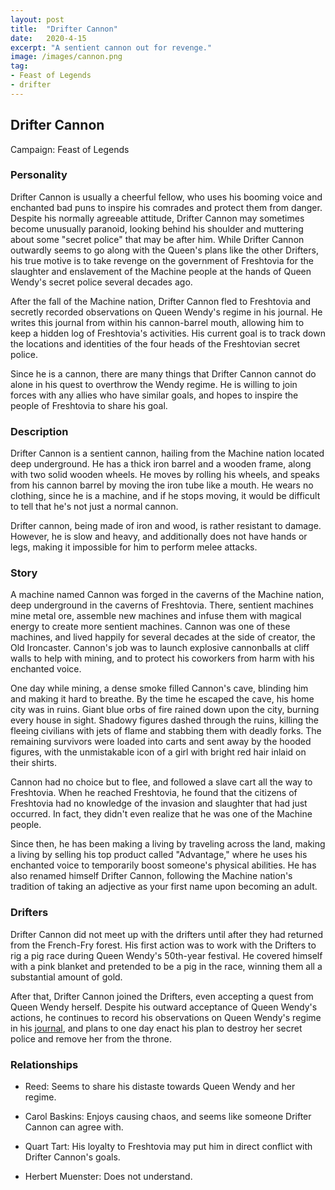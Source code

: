 ```yaml
---
layout: post
title:  "Drifter Cannon"
date:   2020-4-15
excerpt: "A sentient cannon out for revenge."
image: /images/cannon.png
tag:
- Feast of Legends
- drifter 
---
```


## Drifter Cannon
Campaign: Feast of Legends

### Personality

Drifter Cannon is usually a cheerful fellow, who uses his booming voice and enchanted bad puns to inspire his comrades and protect them from danger. Despite his normally agreeable attitude, Drifter Cannon may sometimes become unusually paranoid, looking behind his shoulder and muttering about some "secret police" that may be after him. While Drifter Cannon outwardly seems to go along with the Queen's plans like the other Drifters, his true motive is to take revenge on the government of Freshtovia for the slaughter and enslavement of the Machine people at the hands of Queen Wendy's secret police several decades ago.

After the fall of the Machine nation, Drifter Cannon fled to Freshtovia and secretly recorded observations on Queen Wendy's regime in his journal. He writes this journal from within his cannon-barrel mouth, allowing him to keep a hidden log of Freshtovia's activities. His current goal is to track down the locations and identities of the four heads of the Freshtovian secret police.

Since he is a cannon, there are many things that Drifter Cannon cannot do alone in his quest to overthrow the Wendy regime. He is willing to join forces with any allies who have similar goals, and hopes to inspire the people of Freshtovia to share his goal.

### Description

Drifter Cannon is a sentient cannon, hailing from the Machine nation located deep underground. He has a thick iron barrel and a wooden frame, along with two solid wooden wheels. He moves by rolling his wheels, and speaks from his cannon barrel by moving the iron tube like a mouth. He wears no clothing, since he is a machine, and if he stops moving, it would be difficult to tell that he's not just a normal cannon.

Drifter cannon, being made of iron and wood, is rather resistant to damage. However, he is slow and heavy, and additionally does not have hands or legs, making it impossible for him to perform melee attacks.

### Story

A machine named Cannon was forged in the caverns of the Machine nation, deep underground in the caverns of Freshtovia. There, sentient machines mine metal ore, assemble new machines and infuse them with magical energy to create more sentient machines. Cannon was one of these machines, and lived happily for several decades at the side of creator, the Old Ironcaster. Cannon's job was to launch explosive cannonballs at cliff walls to help with mining, and to protect his coworkers from harm with his enchanted voice.

One day while mining, a dense smoke filled Cannon's cave, blinding him and making it hard to breathe. By the time he escaped the cave, his home city was in ruins. Giant blue orbs of fire rained down upon the city, burning every house in sight. Shadowy figures dashed through the ruins, killing the fleeing civilians with jets of flame and stabbing them with deadly forks. The remaining survivors were loaded into carts and sent away by the hooded figures, with the unmistakable icon of a girl with bright red hair inlaid on their shirts.

Cannon had no choice but to flee, and followed a slave cart all the way to Freshtovia. When he reached Freshtovia, he found that the citizens of Freshtovia had no knowledge of the invasion and slaughter that had just occurred. In fact, they didn't even realize that he was one of the Machine people.

Since then, he has been making a living by traveling across the land, making a living by selling his top product called "Advantage," where he uses his enchanted voice to temporarily boost someone's physical abilities. He has also renamed himself Drifter Cannon, following the Machine nation's tradition of taking an adjective as your first name upon becoming an adult.

### Drifters

Drifter Cannon did not meet up with the drifters until after they had returned from the French-Fry forest. His first action was to work with the Drifters to rig a pig race during Queen Wendy's 50th-year festival. He covered himself with a pink blanket and pretended to be a pig in the race, winning them all a substantial amount of gold.

After that, Drifter Cannon joined the Drifters, even accepting a quest from Queen Wendy herself. Despite his outward acceptance of Queen Wendy's actions, he continues to record his observations on Queen Wendy's regime in his <a href="https://drifter-handbook.github.io/cannons_journal/page1">journal</a>, and plans to one day enact his plan to destroy her secret police and remove her from the throne.

### Relationships

- Reed: Seems to share his distaste towards Queen Wendy and her regime.

- Carol Baskins: Enjoys causing chaos, and seems like someone Drifter Cannon can agree with.

- Quart Tart: His loyalty to Freshtovia may put him in direct conflict with Drifter Cannon's goals.

- Herbert Muenster: Does not understand.

